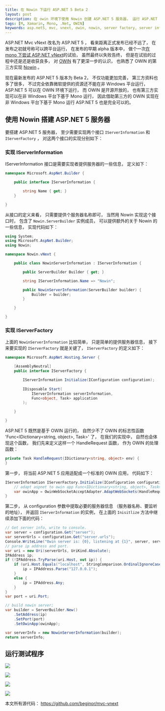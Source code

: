 ```yaml
---
title: 在 Nowin 下运行 ASP.NET 5 Beta 2
layout: post
description: 在 owin 环境下使用 Nowin 创建 ASP.NET 5 服务器， 运行 ASP.NET 5 Beta 2
tags: [M, Xamarin, Mono, .Net, OWIN]
keywords: asp.net5, mvc, vnext, owin, nowin, server factory, server information
---
```


ASP.NET Mvc vNext 改名为 ASP.NET 5 ， 看来距离正式发布已经不远了， 在发布之初就号称可以跨平台运行， 在发布的早期 alpha 版本中， 做个一次[在 mono 下尝试 ASP.NET vNext][1]的试验， 虽然最终以失败告终， 但是在试验的过程中还是还是收获良多， 对 [OWIN][2] 有了更深一步的认识， 也熟悉了 OWIN 的第三方实现 [Nowin][3] 。

现在最新发布的 ASP.NET 5 版本为 Beta 2， 不仅功能更加完善， 第三方资料也多了很多， 不过完全依靠微软提供的资源还不能在非 Windows 平台运行， ASP.NET 5 可以在 OWIN 环境下运行， 而 OWIN 是开源开放的， 也有第三方实现可以在非 Windows 平台下基于 Mono 运行， 因此借助第三方的 OWIN 实现在非 Windows 平台下基于 Mono 运行 ASP.NET 5 也是完全可以的。

## 使用 Nowin 搭建 ASP.NET 5 服务器

要搭建 ASP.NET 5 服务器， 至少需要实现两个接口 `IServerInformation` 和 `IServerFactory` ， 对这两个接口的实现分别如下：

### 实现 IServerInformation

IServerInformation 接口是需要实现者提供服务器的一些信息， 定义如下：

```c#
namespace Microsoft.AspNet.Builder {

    public interface IServerInformation {

        string Name { get; }
    }

}
```

从接口的定义来看， 只需要提供个服务器名称即可， 当然用 Nowin 实现这个接口时， 包含了 `Nowin.ServerBuilder` 实例成员， 可以提供额外的关于 Nowin 的一些信息， 实现代码如下：

```c#
using System;
using Microsoft.AspNet.Builder;
using Nowin;

namespace Nowin.vNext {

    public class NowinServerInformation : IServerInformation {

        public ServerBuilder Builder { get; }

        string IServerInformation.Name => "Nowin";

        public NowinServerInformation(ServerBuilder builder) {
            Builder = builder;
        }

    }

}
```

### 实现 IServerFactory

上面的 `NowinServerInformation` 比较简单， 只是简单的提供服务器信息， 接下来要实现的 `IServerFactory` 就是关键了， `IServerFactory` 的定义如下：

```c#
namespace Microsoft.AspNet.Hosting.Server {

    [AssemblyNeutral]
    public interface IServerFactory {

        IServerInformation Initialize(IConfiguration configuration);
        
        IDisposable Start(
            IServerInformation serverInformation,
            Func<object, Task> application
        );

    }

}
```

ASP.NET 5 既然是基于 OWIN 运行的， 自然少不了 OWIN 的标志性函数 'Func<IDictionary<string, object>, Task>' 了， 在我们的实现中， 自然也会体现这个函数， 我们先来定义这样一个 HandleRequest 函数， 作为 OWIN 的处理函数：

```c#
private Task HandleRequest(IDictionary<string, object> env) {
}
```

第一步， 将当前 ASP.NET 5 应用适配成一个标准的 OWIN 应用， 代码如下：

```c#
IServerInformation IServerFactory.Initialize(IConfiguration configuration) {
    // adapt aspnet to owin app Func<IDictionary<string, object>, Task>;
    var owinApp = OwinWebSocketAcceptAdapter.AdaptWebSockets(HandleRequest);
}
```

第二步， 从 configuration 参数中提取必要的服务器信息 （服务器名称、要监听的地址）， 并返回 `IServerInformation` 的实例， 在上面的 `Inisitlize` 方法中继续添加下面的代码：

```c#
// Get server info, write to console.
var server = configuration.Get("server");
var serverUrls = configuration.Get("server.urls");
Console.WriteLine("Owin server is: {0}, listening at {1}", server, serverUrls);
// parse ip address and port.
var uri = new Uri(serverUrls, UriKind.Absolute);
IPAddress ip;
if (!IPAddress.TryParse(uri.Host, out ip)) {
    if (uri.Host.Equals("localhost", StringComparison.OrdinalIgnoreCase)) {
        ip = IPAddress.Parse("127.0.0.1");
    }
    else {
        ip = IPAddress.Any;
    }
}
var port = uri.Port;

// build nowin server;
var builder = ServerBuilder.New()
    .SetAddress(ip)
    .SetPort(port)
    .SetOwinApp(owinApp);

var serverInfo = new NowinServerInformation(builder);
return serverInfo;
```


## 运行测试程序

![](/assets/post-images/run-aspnet-5-beta2-with-nowin-win.png)

![](/assets/post-images/run-aspnet-5-beta2-with-nowin-win-ie.png)

![](/assets/post-images/run-aspnet-5-beta2-with-nowin-mac.png)

![](/assets/post-images/run-aspnet-5-beta2-with-nowin-mac-safari.png)

本文所有源代码： https://github.com/beginor/mvc-vnext

[1]: http://beginor.github.io/2014/06/08/try-aspnet-vnext-under-mono.html
[2]: http://owin.org/
[3]: https://github.com/beginor/Nowin